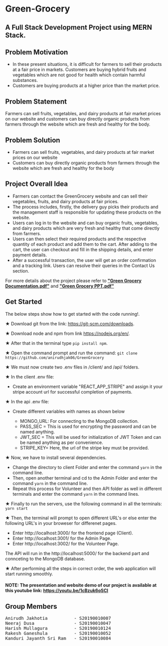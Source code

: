 # Green-Grocery
## A Full Stack Development Project using MERN Stack.

## Problem Motivation
- In these present situations, it is difficult for farmers to sell their products at a fair price in markets. Customers are buying hybrid fruits and vegetables which are not good for health which contain harmful substances.
- Customers are buying products at a higher price than the market price.

## Problem Statement
Farmers can sell fruits, vegetables, and dairy products at fair market prices on our website and customers can buy directly organic products from farmers through the website which are fresh and healthy for the body.
 
## Problem Solution
- Farmers can sell fruits, vegetables, and dairy products at fair market prices on our website
- Customers can buy directly organic products from farmers through the website which are fresh and healthy for the body

## Project Overall Idea
- Farmers can contact the GreenGrocery website and can sell their vegetables, fruits, and dairy products at fair prices.
- The process includes, firstly, the delivery guy picks their products and the management staff is responsible for
updating these products on the website.
- Users can log in to the website and can buy organic fruits, vegetables, and dairy products which are very fresh and healthy that come directly from farmers.
- Users can then select their required products and the respective quantity of each product and add them to the cart. After adding to the cart, the user can checkout and fill in the shipping details, and enter payment details.
- After a successful transaction, the user will get an order confirmation and a tracking link. Users can resolve their queries in the Contact Us section.

For more details about the project please refer to [**"Green Grocery Documentation.pdf"**][1] and [**"Green Grocery PPT.pdf"**][2]

[1]: https://github.com/anirudhjak06/GreenGrocery/blob/main/Green%20Grocery%20Documentation.pdf "Title"
[2]: https://github.com/anirudhjak06/GreenGrocery/blob/main/Green%20Grocery%20PPT.pdf "Title"


## Get Started

The below steps show how to get started with the code running!.

★ Download git from the link:
https://git-scm.com/downloads.

★ Download node and npm from link
https://nodejs.org/en/.

★ After that in the terminal type ```pip install npm```.

★ Open the command prompt and run the command: 
```git clone https://github.com/anirudhjak06/GreenGrocery```

★ We must now create two .env files in /client/ and /api/ folders.
  
★ In the client .env file:

- Create an environment variable "REACT_APP_STRIPE" and assign it your stripe account url for successful completion of payments.

★ In the api .env file:

- Create different variables with names as shown below 

  - MONGO_URL: For connecting to the MongoDB collection.
  - PASS_SEC = This is used for encrypting the password and can be named anything. 
  - JWT_SEC = This will be used for initialization of JWT Token and can be named anything as per convenience.
  - STRIPE_KEY= Here, the url of the stripe key must be provided.

★ Now, we have to install several dependencies.

- Change the directory to client Folder and enter the command ```yarn``` in the command line.
- Then, open another terminal and cd to the Admin Folder and enter the command ```yarn``` in the command line.
- Repeat this process for Volunteer and then API folder as well in different terminals and enter the command ```yarn``` in the command lines.

★ Finally to run the servers, use the following command
in all the terminals: ```yarn start```

★ Then, the terminal will prompt to open different URL's or else
enter the following URL's in your broweser for differenet pages.
- Enter http://localhost:3000/ for the frontend page (Client).
- Enter http://localhost:3001/ for the Admin Page.
- Enter http://localhost:3002/ for the Volunteer Page.

The API will run in the http://localhost:5000/ for the backend part and connceting to the MongoDB database.

★ After performing all the steps in correct order, the web application will start running smoothly. 

#### NOTE: The presentation and website demo of our project is available at this youtube link: https://youtu.be/1cBzuk6oSCI

## Group Members

<pre>
Anirudh Jakhotia          - S20190010007
Neeraj Dusa               - S20190010047
Harish Mullagura          - S20190010124
Rakesh Ganeshula          - S20190010052
Kanduri Jayanth Sri Ram   - S20190010084
</pre>
